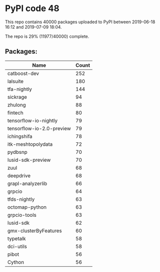 # PyPI code 48

This repo contains 40000 packages uploaded to PyPI between 
2019-06-18 16:12 and 2019-07-09 18:04.

The repo is 29% (11977/40000) complete.

## Packages:

| Name  | Count |
| ----- | ----- |
| catboost-dev | 252 |
| lalsuite | 180 |
| tfa-nightly | 144 |
| sickrage | 94 |
| zhulong | 88 |
| fintech | 80 |
| tensorflow-io-nightly | 79 |
| tensorflow-io-2.0-preview | 79 |
| ichingshifa | 78 |
| itk-meshtopolydata | 72 |
| pydbsnp | 70 |
| lusid-sdk-preview | 70 |
| zuul | 68 |
| deepdrive | 68 |
| grapl-analyzerlib | 66 |
| grpcio | 64 |
| tfds-nightly | 63 |
| octomap-python | 63 |
| grpcio-tools | 63 |
| lusid-sdk | 62 |
| gmx-clusterByFeatures | 60 |
| typetalk | 58 |
| dci-utils | 58 |
| pibot | 56 |
| Cython | 56 |



